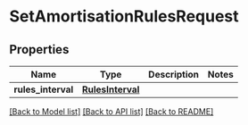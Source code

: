 # SetAmortisationRulesRequest


## Properties
Name | Type | Description | Notes
------------ | ------------- | ------------- | -------------
**rules_interval** | [**RulesInterval**](RulesInterval.md) |  | 

[[Back to Model list]](../README.md#documentation-for-models) [[Back to API list]](../README.md#documentation-for-api-endpoints) [[Back to README]](../README.md)


